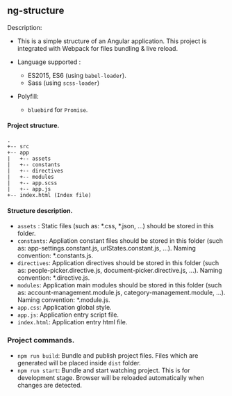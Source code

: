 ## ng-structure

Description:

 * This is a simple structure of an Angular application. This project is integrated with Webpack for files bundling & live reload.
 * Language supported : 
    * ES2015, ES6 (using `babel-loader`).
    * Sass (using `scss-loader`)
    
 * Polyfill:
    * `bluebird` for `Promise`. 

#### Project structure.
```
.
+-- src
+-- app
|   +-- assets
|   +-- constants
|   +-- directives
|   +-- modules
|   +-- app.scss
|   +-- app.js
+-- index.html (Index file)
```

#### Structure description.
- ```assets``` : Static files (such as: *.css, *.json, ...) should be stored in this folder.
- ```constants```: Appliation constant files should be stored in this folder (such as: app-settings.constant.js, urlStates.constant.js, ...). Naming convention: *.constants.js.
- ```directives```: Application directives should be stored in this folder (such as: people-picker.directive.js, document-picker.directive.js, ...). Naming convention: *.directive.js.
- ```modules```: Application main modules should be stored in this folder (such as: account-management.module.js, category-management.module, ...). Naming convention: *.module.js.
- ```app.css```: Application global style.
- ```app.js```: Application entry script file.
- ```index.html```: Application entry html file.

### Project commands.
- `npm run build`: Bundle and publish project files. Files which are generated will be placed inside `dist` folder.
- `npm run start`: Bundle and start watching project. This is for development stage. Browser will be reloaded automatically when changes are detected.


